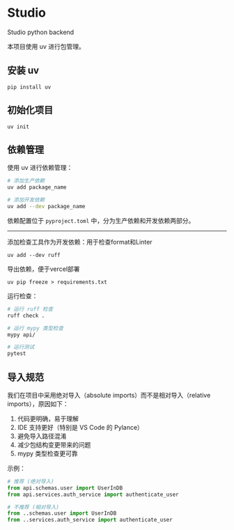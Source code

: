 # Studio

Studio python backend

本项目使用 uv 进行包管理。

## 安装 uv
```
pip install uv
```

## 初始化项目
```
uv init
```

## 依赖管理

使用 uv 进行依赖管理：

```bash
# 添加生产依赖
uv add package_name

# 添加开发依赖
uv add --dev package_name
```
依赖配置位于 `pyproject.toml` 中，分为生产依赖和开发依赖两部分。

---


添加检查工具作为开发依赖：用于检查format和Linter
```
uv add --dev ruff
```
导出依赖，便于vercel部署

```
uv pip freeze > requirements.txt
```


运行检查：
```bash
# 运行 ruff 检查
ruff check .

# 运行 mypy 类型检查
mypy api/

# 运行测试
pytest
```


## 导入规范

我们在项目中采用绝对导入（absolute imports）而不是相对导入（relative imports），原因如下：

1. 代码更明确，易于理解
2. IDE 支持更好（特别是 VS Code 的 Pylance）
3. 避免导入路径混淆
4. 减少包结构变更带来的问题
5. mypy 类型检查更可靠

示例：
```python
# 推荐 (绝对导入)
from api.schemas.user import UserInDB
from api.services.auth_service import authenticate_user

# 不推荐 (相对导入)
from ..schemas.user import UserInDB
from ..services.auth_service import authenticate_user
```

